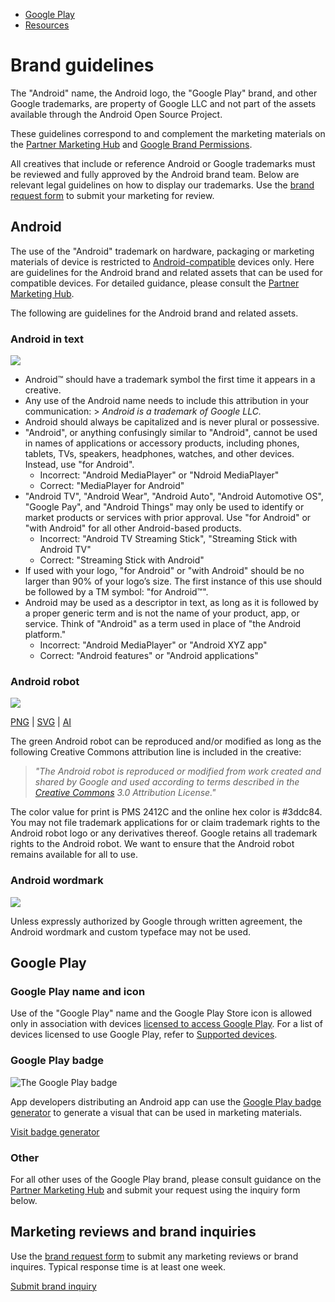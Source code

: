 *   [Google Play](https://developer.android.com/)
*   [Resources](https://developer.android.com/distribute/marketing-tools)

Brand guidelines
================

The "Android" name, the Android logo, the "Google Play" brand, and other Google trademarks, are property of Google LLC and not part of the assets available through the Android Open Source Project.

These guidelines correspond to and complement the marketing materials on the [Partner Marketing Hub](http://partnermarketinghub.withgoogle.com/) and [Google Brand Permissions](https://www.google.com/permissions/).

All creatives that include or reference Android or Google trademarks must be reviewed and fully approved by the Android brand team. Below are relevant legal guidelines on how to display our trademarks. Use the [brand request form](https://support.google.com/contact/partner_brand_approval) to submit your marketing for review.

Android
-------

The use of the "Android" trademark on hardware, packaging or marketing materials of device is restricted to [Android-compatible](https://source.android.com/compatibility/index.html) devices only. Here are guidelines for the Android brand and related assets that can be used for compatible devices. For detailed guidance, please consult the [Partner Marketing Hub](http://partnermarketinghub.withgoogle.com/).

The following are guidelines for the Android brand and related assets.

### Android in text

![](/images/brand/mediaplayer.png)

*   Android™ should have a trademark symbol the first time it appears in a creative.
*   Any use of the Android name needs to include this attribution in your communication: > _Android is a trademark of Google LLC._
*   Android should always be capitalized and is never plural or possessive.
*   "Android", or anything confusingly similar to "Android", cannot be used in names of applications or accessory products, including phones, tablets, TVs, speakers, headphones, watches, and other devices. Instead, use "for Android".
    *   Incorrect: "Android MediaPlayer" or "Ndroid MediaPlayer"
    *   Correct: "MediaPlayer for Android"
*   "Android TV", "Android Wear", "Android Auto", "Android Automotive OS", "Google Pay", and "Android Things" may only be used to identify or market products or services with prior approval. Use "for Android" or "with Android" for all other Android-based products.
    *   Incorrect: "Android TV Streaming Stick", "Streaming Stick with Android TV"
    *   Correct: "Streaming Stick with Android"
*   If used with your logo, "for Android" or "with Android" should be no larger than 90% of your logo’s size. The first instance of this use should be followed by a TM symbol: "for Android™".
*   Android may be used as a descriptor in text, as long as it is followed by a proper generic term and is not the name of your product, app, or service. Think of "Android" as a term used in place of "the Android platform."
    *   Incorrect: "Android MediaPlayer" or "Android XYZ app"
    *   Correct: "Android features" or "Android applications"

### Android robot

![](/images/brand/Android_Robot_200.png)

[PNG](https://developer.android.com/images/brand/Android_Robot.png) | [SVG](https://developer.android.com/images/brand/Android_Robot.svg) | [AI](https://developer.android.com/downloads/brand/Android_Robot_outlined.ai)

The green Android robot can be reproduced and/or modified as long as the following Creative Commons attribution line is included in the creative:

> _"The Android robot is reproduced or modified from work created and shared by Google and used according to terms described in the [Creative Commons](https://creativecommons.org/licenses/by/3.0/) 3.0 Attribution License."_

The color value for print is PMS 2412C and the online hex color is #3ddc84. You may not file trademark applications for or claim trademark rights to the Android robot logo or any derivatives thereof. Google retains all trademark rights to the Android robot. We want to ensure that the Android robot remains available for all to use.

### Android wordmark

![](/images/brand/android_logo_no_2x.png)

Unless expressly authorized by Google through written agreement, the Android wordmark and custom typeface may not be used.

Google Play
-----------

### Google Play name and icon

Use of the "Google Play" name and the Google Play Store icon is allowed only in association with devices [licensed to access Google Play](https://source.android.com/setup/start/faqs.html#if-my-device-is-compatible-does-it-automatically-have-access-to-google-play-and-branding). For a list of devices licensed to use Google Play, refer to [Supported devices](https://support.google.com/googleplay/answer/1727131).

### Google Play badge

![The Google Play badge](https://play.google.com/intl/en_us/badges/images/generic/en_badge_web_generic.png)

App developers distributing an Android app can use the [Google Play badge generator](https://play.google.com/intl/en_us/badges/) to generate a visual that can be used in marketing materials.

[Visit badge generator](https://play.google.com/intl/en_us/badges/)

### Other

For all other uses of the Google Play brand, please consult guidance on the [Partner Marketing Hub](http://partnermarketinghub.withgoogle.com/) and submit your request using the inquiry form below.

Marketing reviews and brand inquiries
-------------------------------------

Use the [brand request form](https://support.google.com/contact/partner_brand_approval) to submit any marketing reviews or brand inquires. Typical response time is at least one week.

[Submit brand inquiry](https://support.google.com/contact/partner_brand_approval)
